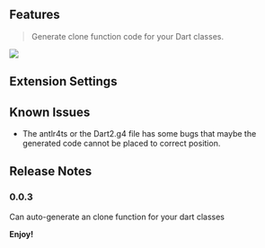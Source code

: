 ## Features

> Generate clone function code for your Dart classes.

![](https://ssbun-lot.oss-cn-beijing.aliyuncs.com/img/Kapture%202021-09-02%20at%2016.47.15.gif)

## Extension Settings

## Known Issues

* The antlr4ts or the Dart2.g4 file has some bugs that maybe the generated code cannot be placed to correct position.

## Release Notes

### 0.0.3

Can auto-generate an clone function for your dart classes

**Enjoy!**